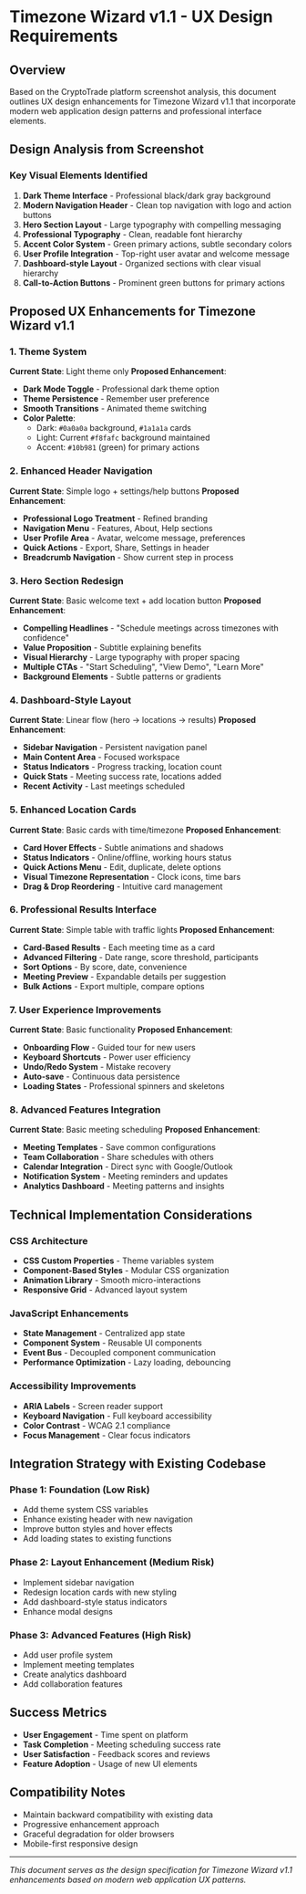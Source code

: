 # Timezone Wizard v1.1 - UX Design Requirements

## Overview
Based on the CryptoTrade platform screenshot analysis, this document outlines UX design enhancements for Timezone Wizard v1.1 that incorporate modern web application design patterns and professional interface elements.

## Design Analysis from Screenshot

### Key Visual Elements Identified
1. **Dark Theme Interface** - Professional black/dark gray background
2. **Modern Navigation Header** - Clean top navigation with logo and action buttons
3. **Hero Section Layout** - Large typography with compelling messaging
4. **Professional Typography** - Clean, readable font hierarchy
5. **Accent Color System** - Green primary actions, subtle secondary colors
6. **User Profile Integration** - Top-right user avatar and welcome message
7. **Dashboard-style Layout** - Organized sections with clear visual hierarchy
8. **Call-to-Action Buttons** - Prominent green buttons for primary actions

## Proposed UX Enhancements for Timezone Wizard v1.1

### 1. Theme System
**Current State**: Light theme only
**Proposed Enhancement**:
- **Dark Mode Toggle** - Professional dark theme option
- **Theme Persistence** - Remember user preference
- **Smooth Transitions** - Animated theme switching
- **Color Palette**:
  - Dark: `#0a0a0a` background, `#1a1a1a` cards
  - Light: Current `#f8fafc` background maintained
  - Accent: `#10b981` (green) for primary actions

### 2. Enhanced Header Navigation
**Current State**: Simple logo + settings/help buttons
**Proposed Enhancement**:
- **Professional Logo Treatment** - Refined branding
- **Navigation Menu** - Features, About, Help sections
- **User Profile Area** - Avatar, welcome message, preferences
- **Quick Actions** - Export, Share, Settings in header
- **Breadcrumb Navigation** - Show current step in process

### 3. Hero Section Redesign
**Current State**: Basic welcome text + add location button
**Proposed Enhancement**:
- **Compelling Headlines** - "Schedule meetings across timezones with confidence"
- **Value Proposition** - Subtitle explaining benefits
- **Visual Hierarchy** - Large typography with proper spacing
- **Multiple CTAs** - "Start Scheduling", "View Demo", "Learn More"
- **Background Elements** - Subtle patterns or gradients

### 4. Dashboard-Style Layout
**Current State**: Linear flow (hero → locations → results)
**Proposed Enhancement**:
- **Sidebar Navigation** - Persistent navigation panel
- **Main Content Area** - Focused workspace
- **Status Indicators** - Progress tracking, location count
- **Quick Stats** - Meeting success rate, locations added
- **Recent Activity** - Last meetings scheduled

### 5. Enhanced Location Cards
**Current State**: Basic cards with time/timezone
**Proposed Enhancement**:
- **Card Hover Effects** - Subtle animations and shadows
- **Status Indicators** - Online/offline, working hours status
- **Quick Actions Menu** - Edit, duplicate, delete options
- **Visual Timezone Representation** - Clock icons, time bars
- **Drag & Drop Reordering** - Intuitive card management

### 6. Professional Results Interface
**Current State**: Simple table with traffic lights
**Proposed Enhancement**:
- **Card-Based Results** - Each meeting time as a card
- **Advanced Filtering** - Date range, score threshold, participants
- **Sort Options** - By score, date, convenience
- **Meeting Preview** - Expandable details per suggestion
- **Bulk Actions** - Export multiple, compare options

### 7. User Experience Improvements
**Current State**: Basic functionality
**Proposed Enhancement**:
- **Onboarding Flow** - Guided tour for new users
- **Keyboard Shortcuts** - Power user efficiency
- **Undo/Redo System** - Mistake recovery
- **Auto-save** - Continuous data persistence
- **Loading States** - Professional spinners and skeletons

### 8. Advanced Features Integration
**Current State**: Basic meeting scheduling
**Proposed Enhancement**:
- **Meeting Templates** - Save common configurations
- **Team Collaboration** - Share schedules with others
- **Calendar Integration** - Direct sync with Google/Outlook
- **Notification System** - Meeting reminders and updates
- **Analytics Dashboard** - Meeting patterns and insights

## Technical Implementation Considerations

### CSS Architecture
- **CSS Custom Properties** - Theme variables system
- **Component-Based Styles** - Modular CSS organization
- **Animation Library** - Smooth micro-interactions
- **Responsive Grid** - Advanced layout system

### JavaScript Enhancements
- **State Management** - Centralized app state
- **Component System** - Reusable UI components
- **Event Bus** - Decoupled component communication
- **Performance Optimization** - Lazy loading, debouncing

### Accessibility Improvements
- **ARIA Labels** - Screen reader support
- **Keyboard Navigation** - Full keyboard accessibility
- **Color Contrast** - WCAG 2.1 compliance
- **Focus Management** - Clear focus indicators

## Integration Strategy with Existing Codebase

### Phase 1: Foundation (Low Risk)
- Add theme system CSS variables
- Enhance existing header with new navigation
- Improve button styles and hover effects
- Add loading states to existing functions

### Phase 2: Layout Enhancement (Medium Risk)
- Implement sidebar navigation
- Redesign location cards with new styling
- Add dashboard-style status indicators
- Enhance modal designs

### Phase 3: Advanced Features (High Risk)
- Add user profile system
- Implement meeting templates
- Create analytics dashboard
- Add collaboration features

## Success Metrics
- **User Engagement** - Time spent on platform
- **Task Completion** - Meeting scheduling success rate
- **User Satisfaction** - Feedback scores and reviews
- **Feature Adoption** - Usage of new UI elements

## Compatibility Notes
- Maintain backward compatibility with existing data
- Progressive enhancement approach
- Graceful degradation for older browsers
- Mobile-first responsive design

---

*This document serves as the design specification for Timezone Wizard v1.1 enhancements based on modern web application UX patterns.*
